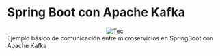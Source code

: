 # Spring Boot con Apache Kafka
<div style="display: flex; justify-content: center;">
  <div>
    <a href="https://skillicons.dev">
      <img src="https://skillicons.dev/icons?i=spring" alt="Tec">
    </a>
  </div>
</div>
Ejemplo básico de comunicación entre microservicios en SpringBoot con Apache Kafka 
